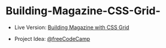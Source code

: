 # Building-Magazine-CSS-Grid-

- Live Version: [Building Magazine with CSS Grid]()

- Project Idea: [@freeCodeCamp](https://www.freecodecamp.org)
